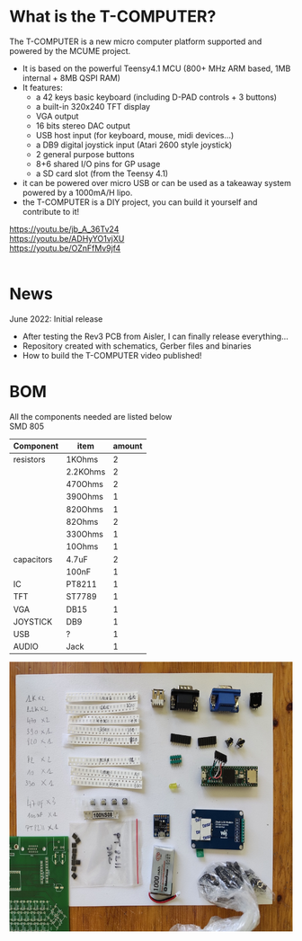 # What is the T-COMPUTER?
The T-COMPUTER is a new micro computer platform supported and powered by the MCUME project.
- It is based on the powerful Teensy4.1 MCU (800+ MHz ARM based, 1MB internal + 8MB QSPI RAM)
- It features: 
  - a 42 keys basic keyboard (including D-PAD controls + 3 buttons)
  - a built-in 320x240 TFT display
  - VGA output 
  - 16 bits stereo DAC output
  - USB host input (for keyboard, mouse, midi devices...)
  - a DB9 digital joystick input (Atari 2600 style joystick)
  - 2 general purpose buttons    
  - 8+6 shared I/O pins for GP usage
  - a SD card slot (from the Teensy 4.1)
- it can be powered over micro USB or can be used as a takeaway system powered by a 1000mA/H lipo.   
- the T-COMPUTER is a DIY project, you can build it yourself and contribute to it!

https://youtu.be/jb_A_36Tv24 <br>
https://youtu.be/ADHyYO1vjXU <br>
https://youtu.be/OZnFfMv9jf4 <br>
<br>

# News
June 2022: Initial release<br>
- After testing the Rev3 PCB from Aisler, I can finally release everything...
- Repository created with schematics, Gerber files and binaries
- How to build the T-COMPUTER video published! 

# BOM

All the components needed are listed below<br>
SMD 805<br>

| Component | item | amount |
| --- | --- | --- |
| resistors| 1KOhms | 2 |
| | 2.2KOhms | 2 |
| | 470Ohms | 2 |
| | 390Ohms | 1 |
| | 820Ohms | 1 |
| | 82Ohms | 2 |
| | 330Ohms | 1 |
| | 10Ohms | 1 |
| capacitors| 4.7uF | 2 |
| | 100nF | 1 |
| IC| PT8211 | 1 |
| TFT| ST7789 | 1 |
| VGA| DB15 | 1 |
| JOYSTICK| DB9 | 1 |
| USB| ? | 1 |
| AUDIO| Jack | 1 |


<p align="center">
  <img width="640" height="480" src="/images/diybom.jpg">
</p>
